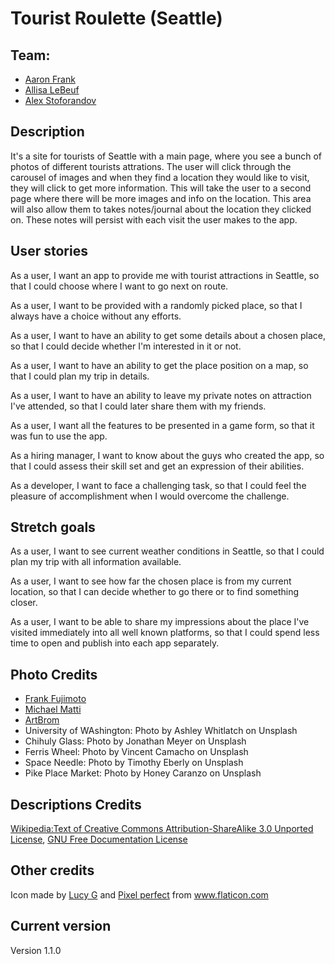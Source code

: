 # Tourist Roulette (Seattle)

## Team:

- [Aaron Frank](https://github.com/afrank41)
- [Allisa LeBeuf](https://github.com/allisa)
- [Alex Stoforandov](https://github.com/al1s)

## Description

It's a site for tourists of Seattle with a main page, where you see a bunch of photos of different tourists attrations. The user will click through the carousel of images and when they find a location they would like to visit, they will click to get more information. This will take the user to a second page where there will be more images and info on the location. This area will also allow them to takes notes/journal about the location they clicked on. These notes will persist with each visit the user makes to the app.

## User stories

As a user, I want an app to provide me with tourist attractions in Seattle, so that I could choose where I want to go next on route.

As a user, I want to be provided with a randomly picked place, so that I always have a choice without any efforts.

As a user, I want to have an ability to get some details about a chosen place, so that I could decide whether I'm interested in it or not.

As a user, I want to have an ability to get the place position on a map, so that I could plan my trip in details.

As a user, I want to have an ability to leave my private notes on attraction I've attended, so that I could later share them with my friends.

As a user, I want all the features to be presented in a game form, so that it was fun to use the app.

As a hiring manager, I want to know about the guys who created the app, so that I could assess their skill set and get an expression of their abilities.

As a developer, I want to face a challenging task, so that I could feel the pleasure of accomplishment when I would overcome the challenge.

## Stretch goals

As a user, I want to see current weather conditions in Seattle, so that I could plan my trip with all information available.

As a user, I want to see how far the chosen place is from my current location, so that I can decide whether to go there or to find something closer.

As a user, I want to be able to share my impressions about the place I've visited immediately into all well known platforms, so that I could spend less time to open and publish into each app separately.

## Photo Credits

- [Frank Fujimoto](https://www.flickr.com/photos/fmf0/)
- [Michael Matti](https://www.flickr.com/photos/michaelmattiphotography/)
- [ArtBrom](https://www.flickr.com/photos/art-sarah/)
- University of WAshington: Photo by Ashley Whitlatch on Unsplash
- Chihuly Glass: Photo by Jonathan Meyer on Unsplash
- Ferris Wheel: Photo by Vincent Camacho on Unsplash
- Space Needle: Photo by Timothy Eberly on Unsplash
- Pike Place Market: Photo by Honey Caranzo on Unsplash

## Descriptions Credits

[Wikipedia:Text of Creative Commons Attribution-ShareAlike 3.0 Unported License](https://en.wikipedia.org/wiki/Wikipedia:Text_of_Creative_Commons_Attribution-ShareAlike_3.0_Unported_License), [GNU Free Documentation License](http://www.gnu.org/copyleft/fdl.html)

## Other credits

Icon made by [Lucy G](https://www.flaticon.com/authors/lucy-g) and [Pixel perfect](https://www.flaticon.com/authors/pixel-perfect) from www.flaticon.com

## Current version

Version 1.1.0
